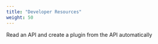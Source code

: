 ```yaml
---
title: "Developer Resources"
weight: 50
---
```


Read an API and create a plugin from the API automatically